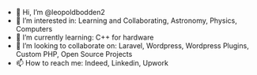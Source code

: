 - 👋 Hi, I’m @leopoldbodden2
- 👀 I’m interested in: Learning and Collaborating, Astronomy, Physics, Computers
- 🌱 I’m currently learning: C++ for hardware
- 💞️ I’m looking to collaborate on: Laravel, Wordpress, Wordpress Plugins, Custom PHP, Open Source Projects
- 📫 How to reach me: Indeed, Linkedin, Upwork

